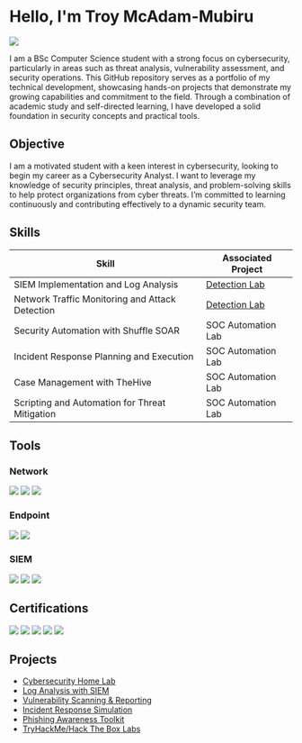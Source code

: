 # Hello, I'm Troy McAdam-Mubiru
<a href="https://www.linkedin.com/in/troy-mcadam-mubiru"><img src="https://img.shields.io/badge/-LinkedIn-0072b1?&style=for-the-badge&logo=linkedin&logoColor=white" /></a>

I am a BSc Computer Science student with a strong focus on cybersecurity, particularly in areas such as threat analysis, vulnerability assessment, and security operations. This GitHub repository serves as a portfolio of my technical development, showcasing hands-on projects that demonstrate my growing capabilities and commitment to the field. Through a combination of academic study and self-directed learning, I have developed a solid foundation in security concepts and practical tools.
## Objective

I am a motivated student with a keen interest in cybersecurity, looking to begin my career as a Cybersecurity Analyst. I want to leverage my knowledge of security principles, threat analysis, and problem-solving skills to help protect organizations from cyber threats. I’m committed to learning continuously and contributing effectively to a dynamic security team.

## Skills

| Skill                                         | Associated Project         |
|-----------------------------------------------|----------------------------|
| SIEM Implementation and Log Analysis          | <a href="https://github.com/TroyMatthewMcAdam-Mubiru/Cybersecurity-Home-Lab/tree/main">Detection Lab</a>|
| Network Traffic Monitoring and Attack Detection | <a href="https://google.com">Detection Lab</a>|
| Security Automation with Shuffle SOAR         | SOC Automation Lab|
| Incident Response Planning and Execution      | SOC Automation Lab|
| Case Management with TheHive                  | SOC Automation Lab|
| Scripting and Automation for Threat Mitigation | SOC Automation Lab|

## Tools


### Network
<div>
    <img src="https://img.shields.io/badge/-Wireshark-1679A7?&style=for-the-badge&logo=Wireshark&logoColor=white" />
    <img src="https://img.shields.io/badge/-Suricata-EF3B2D?&style=for-the-badge&logo=Suricata&logoColor=white" />
    <img src="https://img.shields.io/badge/-Zeek-777BB4?&style=for-the-badge&logo=Zeek&logoColor=white" />
</div>

### Endpoint
<div>
    <img src="https://img.shields.io/badge/-Microsoft_Defender_for_Endpoint-00A4EF?&style=for-the-badge&logo=Microsoft&logoColor=white" />
    <img src="https://img.shields.io/badge/-Velociraptor-4B275F?&style=for-the-badge&logo=Velociraptor&logoColor=white" />
</div>

### SIEM
<div>
    <img src="https://img.shields.io/badge/-Microsoft_Sentinel-0078D4?&style=for-the-badge&logo=Microsoft&logoColor=white" />
    <img src="https://img.shields.io/badge/-Splunk-000000?&style=for-the-badge&logo=Splunk&logoColor=white" />
    <img src="https://img.shields.io/badge/-Elastic-005571?&style=for-the-badge&logo=Elastic&logoColor=white" />
</div>

## Certifications
<div>
<img src="https://img.shields.io/badge/-Security%2B-FF0000?&style=for-the-badge&logo=CompTIA&logoColor=white" />
<img src="https://img.shields.io/badge/-Network%2B-007ACC?&style=for-the-badge&logo=CompTIA&logoColor=white" />
<img src="https://img.shields.io/badge/-A%2B-4D4D4D?&style=for-the-badge&logo=CompTIA&logoColor=white" />
<img src="https://img.shields.io/badge/-CDSA-006400?&style=for-the-badge&logoColor=white" />
<img src="https://img.shields.io/badge/-CCD-000080?&style=for-the-badge&logoColor=white" />
</div>

## Projects
- <a href="https://github.com/TroyMatthewMcAdam-Mubiru/Cybersecurity-Home-Lab/tree/main">Cybersecurity Home Lab</a>
- <a href="https://github.com/TroyMatthewMcAdam-Mubiru/Log-Analysis-with-SIEM">Log Analysis with SIEM</a>
- <a href="https://github.com/TroyMatthewMcAdam-Mubiru/Vulnerability-Scanning-and-Reporting">Vulnerability Scanning & Reporting</a>
- <a href="https://github.com/TroyMatthewMcAdam-Mubiru/Incident-Response-Simulation">Incident Response Simulation</a>
- <a href="https://github.com/TroyMatthewMcAdam-Mubiru/Phishing-Awareness-Toolkit">Phishing Awareness Toolkit</a>
- <a href="https://github.com/TroyMatthewMcAdam-Mubiru/TryHackMe-Hack-The-Box-Labs">TryHackMe/Hack The Box Labs</a>

